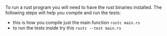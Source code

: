 To run a rust program you will need to have the rust binaries installed. The following steps will help you compile and run the tests:

* this is how you compile just the main function `rustc main.rs`
* to run the tests inside try this `rustc --test main.rs` 